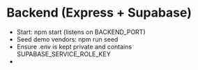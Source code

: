 # Backend (Express + Supabase)
- Start: npm start (listens on BACKEND_PORT)
- Seed demo vendors: npm run seed
- Ensure .env is kept private and contains SUPABASE_SERVICE_ROLE_KEY
- 
